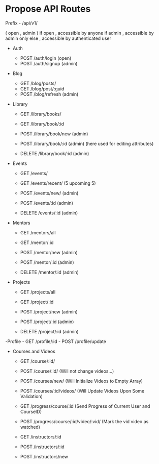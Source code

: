 # Propose API Routes

Prefix - /api/v1/

( open , admin )
 if open , accessible by anyone
 if admin , accessible by admin only
 else , accessible by authenticated user

- Auth
    - POST /auth/login (open)
    - POST /auth/signup (admin)

- Blog 
    - GET /blog/posts/
    - GET /blog/post/:guid
    - POST /blog/refresh (admin)

- Library
    - GET /library/books/ 
    - GET /library/book/:id

    - POST /library/book/new (admin)
    - POST /library/book/:id (admin) (here used for editing attributes)
    
    - DELETE /library/book/:id (admin)
    
- Events
    - GET /events/
    - GET /events/recent/  (5 upcoming 5)
    
    - POST /events/new/ (admin)
    - POST /events/:id  (admin)
    
    - DELETE /events/:id (admin)

- Mentors
    - GET /mentors/all
    - GET /mentor/:id

    - POST /mentor/new (admin)
    - POST /mentor/:id (admin)

    - DELETE /mentor/:id (admin)

- Projects
    - GET /projects/all
    - GET /project/:id

    - POST /project/new (admin)
    - POST /project/:id (admin)

    - DELETE /project/:id (admin)

-Profile
    - GET /profile/:id
    - POST /profile/update
    
- Courses and Videos
    - GET /course/:id/
    - POST /course/:id/  (Will not change videos...)
    - POST /courses/new/ (Will Initialize Videos to Empty Array)
    
    - POST /courses/:id/videos/  (Will Update Videos Upon Some Validation)
    
    - GET /progress/course/:id (Send Progress of Current User and CourseID)
    - POST /progress/course/:id/video/:vid/ (Mark the vid video as watched)
    
    - GET /instructors/:id
    - POST /instructors/:id
    - POST /instructors/new
    